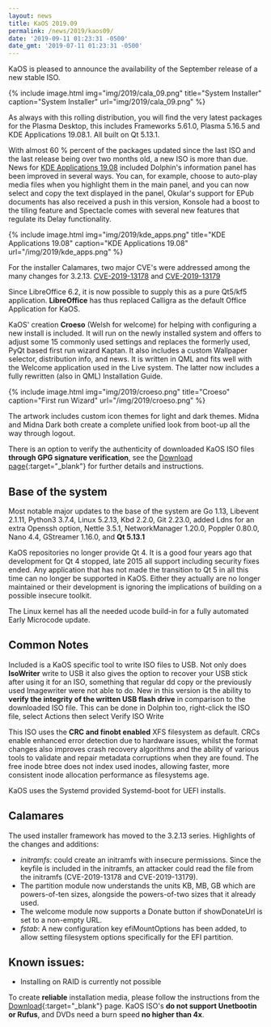 ```yaml
---
layout: news
title: KaOS 2019.09
permalink: /news/2019/kaos09/
date: '2019-09-11 01:23:31 -0500'
date_gmt: '2019-07-11 01:23:31 -0500'
---
```

KaOS is pleased to announce the availability of the September release of a new stable ISO.

{% include image.html
            img="img/2019/cala_09.png"
            title="System Installer"
            caption="System Installer"
            url="img/2019/cala_09.png" %}

As always with this rolling distribution, you will find the very latest packages for the Plasma Desktop, this includes Frameworks 5.61.0, Plasma 5.16.5 and KDE Applications 19.08.1. All built on Qt 5.13.1.

With almost 60 % percent of the packages updated since the last ISO and the last release being over two months old, a new ISO is more than due. News for [KDE Applications 19.08](https://kde.org/announcements/announce-applications-19.08.0.php) included Dolphin's information panel has been improved in several ways. You can, for example, choose to auto-play media files when you highlight them in the main panel, and you can now select and copy the text displayed in the panel, Okular's support for EPub documents has also received a push in this version, Konsole had a boost to the tiling feature and Spectacle comes with several new features that regulate its Delay functionality.

{% include image.html
            img="img/2019/kde_apps.png"
            title="KDE Applications 19.08"
            caption="KDE Applications 19.08"
            url="/img/2019/kde_apps.png" %}

For the installer Calamares, two major CVE's were addressed among the many changes for 3.2.13. [CVE-2019-13178](https://cve.mitre.org/cgi-bin/cvename.cgi?name=CVE-2019-13178) and [CVE-2019-13179](https://cve.mitre.org/cgi-bin/cvename.cgi?name=CVE-2019-13179)
            
Since LibreOffice 6.2, it is now possible to supply this as a pure Qt5/kf5 application. **LibreOffice** has thus replaced Calligra as the default Office Application for KaOS.
            
KaOS' creation **Croeso** (Welsh for welcome) for helping with configuring a new install is included. It will run on the newly installed system and offers to adjust some 15 commonly used settings and replaces the formerly used, PyQt based first run wizard Kaptan. It also includes a custom Wallpaper selector, distribution info, and news. It is written in QML and fits well with the Welcome application used in the Live system. The latter now includes a fully rewritten (also in QML) Installation Guide.

{% include image.html
            img="img/2019/croeso.png"
            title="Croeso"
            caption="First run Wizard"
            url="/img/2019/croeso.png" %}
            
The artwork includes custom icon themes for light and dark themes. Midna and Midna Dark both create a complete unified look from boot-up all the way through logout.

There is an option to verify the authenticity of downloaded KaOS ISO files **through GPG signature verification**, see the [Download page](https://kaosx.us/pages/download/#authenticity-check){:target="_blank"} for further details and instructions.



## Base of the system
Most notable major updates to the base of the system are Go 1.13, Libevent 2.1.11, Python3 3.7.4, Linux 5.2.13, Kbd 2.2.0, Git 2.23.0, added Ldns for an extra Openssh option, Nettle 3.5.1, NetworkManager 1.20.0, Poppler 0.80.0, Nano 4.4, GStreamer 1.16.0, and **Qt 5.13.1**

KaOS repositories no longer provide Qt 4. It is a good four years ago that development for Qt 4 stopped, late 2015 all support including security fixes ended. Any application that has not made the transition to Qt 5 in all this time can no longer be supported in KaOS. Either they actually are no longer maintained or their development is ignoring the implications of building on a possible insecure toolkit.

The Linux kernel has all the needed ucode build-in for a fully automated Early Microcode update. 

## Common Notes
Included is a KaOS specific tool to write ISO files to USB. Not only does **IsoWriter** write to USB it also gives the option to recover your USB stick after using it for an ISO, something that regular dd copy or the previously used Imagewriter were not able to do.  New in this version is the ability to **verify the integrity of the written USB flash drive** in comparison to the downloaded ISO file.  This can be done in Dolphin too, right-click the ISO file, select Actions then select Verify ISO Write 

This ISO uses the **CRC and finobt enabled** XFS filesystem as default. CRCs enable enhanced error detection due to hardware issues, whilst the format changes also improves crash recovery algorithms and the ability of various tools to validate and repair metadata corruptions when they are found. The free inode btree does not index used inodes, allowing faster, more consistent inode allocation performance as filesystems age.

KaOS uses the Systemd provided Systemd-boot for UEFI installs.

## Calamares
The used installer framework has moved to the 3.2.13 series. Highlights of the changes and additions:

* *initramfs*: could create an initramfs with insecure permissions. Since the keyfile is included in the initramfs, an attacker could read the file from the initramfs (CVE-2019-13178 and CVE-2019-13179).
* The partition module now understands the units KB, MB, GB which are powers-of-ten sizes, alongside the powers-of-two sizes that it already used.
* The welcome module now supports a Donate button if showDonateUrl is set to a non-empty URL.
* *fstab*: A new configuration key efiMountOptions has been added, to allow setting filesystem options specifically for the EFI partition.

## Known issues:
* Installing on RAID is currently not possible

To create **reliable** installation media, please follow the instructions from the [Download](http://kaosx.us/download/){:target="_blank"} page. KaOS ISO's **do not support Unetbootin or Rufus**, and DVDs need a burn speed **no higher than 4x**.
